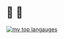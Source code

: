 # :camel: :snake:

[![my top langauges](https://github-readme-stats.vercel.app/api/top-langs/?username=sangwoo-joh&layout=compact&theme=dracula)](https://github.com/sangwoo-joh)
